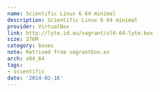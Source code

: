 ```yaml
---
name: Scientific Linux 6 64 minimal
description: Scientific Linux 6 64 minimal
provider: VirtualBox
link: http://lyte.id.au/vagrant/sl6-64-lyte.box
size: 376M
category: boxes
note: Retrived from vagrantbox.es
arch: x64_64
tags:
- scientific
date: '2014-02-16'
---
```

